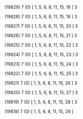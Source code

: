 (19829) 7 (0) [ 1, 5, 6, 8, 11, 15, 18 ] 3 


(19828) 7 (0) [ 1, 5, 6, 8, 11, 15, 19 ] 3 


(19827) 7 (0) [ 1, 5, 6, 8, 11, 15, 20 ] 3 


(19826) 7 (0) [ 1, 5, 6, 8, 11, 15, 21 ] 3 


(19825) 7 (0) [ 1, 5, 6, 8, 11, 15, 22 ] 3 


(19824) 7 (0) [ 1, 5, 6, 8, 11, 15, 23 ] 3 


(19823) 7 (0) [ 1, 5, 6, 8, 11, 15, 24 ] 3 


(19822) 7 (0) [ 1, 5, 6, 8, 11, 15, 25 ] 3 


(19821) 7 (0) [ 1, 5, 6, 8, 11, 15, 26 ] 3 


(19820) 7 (0) [ 1, 5, 6, 8, 11, 15, 27 ] 3 


(19819) 7 (0) [ 1, 5, 6, 8, 11, 15, 28 ] 3 


(19818) 7 (0) [ 1, 5, 6, 8, 11, 15, 29 ]  

